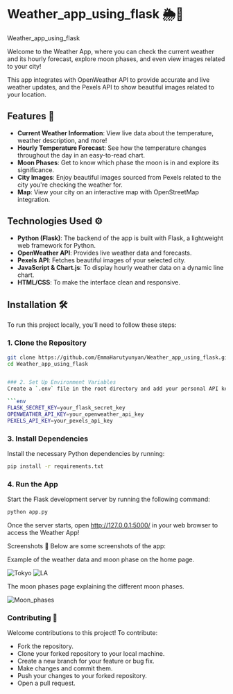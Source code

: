  # Weather_app_using_flask 🌦️🌙
Weather_app_using_flask


Welcome to the Weather App, where you can check the current weather and its hourly forecast, explore moon phases, and even view images related to your city!

This app integrates with OpenWeather API to provide accurate and live weather updates, and the Pexels API to show beautiful images related to your location.

## Features 🌟
- **Current Weather Information**: View live data about the temperature, weather description, and more!
- **Hourly Temperature Forecast**: See how the temperature changes throughout the day in an easy-to-read chart.
- **Moon Phases**: Get to know which phase the moon is in and explore its significance.
- **City Images**: Enjoy beautiful images sourced from Pexels related to the city you're checking the weather for.
- **Map**: View your city on an interactive map with OpenStreetMap integration.

## Technologies Used ⚙️
- **Python (Flask)**: The backend of the app is built with Flask, a lightweight web framework for Python.
- **OpenWeather API**: Provides live weather data and forecasts.
- **Pexels API**: Fetches beautiful images of your selected city.
- **JavaScript & Chart.js**: To display hourly weather data on a dynamic line chart.
- **HTML/CSS**: To make the interface clean and responsive.

## Installation 🛠️
To run this project locally, you’ll need to follow these steps:

### 1. Clone the Repository
```bash
git clone https://github.com/EmmaHarutyunyan/Weather_app_using_flask.git
cd Weather_app_using_flask


### 2. Set Up Environment Variables
Create a `.env` file in the root directory and add your personal API keys:

```env
FLASK_SECRET_KEY=your_flask_secret_key
OPENWEATHER_API_KEY=your_openweather_api_key
PEXELS_API_KEY=your_pexels_api_key
```
### 3. Install Dependencies
Install the necessary Python dependencies by running:

```bash
pip install -r requirements.txt
```

### 4. Run the App
Start the Flask development server by running the following command:

```bash
python app.py
```

Once the server starts, open http://127.0.0.1:5000/ in your web browser to access the Weather App!



Screenshots 📸
Below are some screenshots of the app:

Example of the weather data and moon phase on the home page.

![Tokyo](https://github.com/user-attachments/assets/088fff6b-6bb6-4e3f-9b19-15394d21f1fe)
![LA](https://github.com/user-attachments/assets/67af5814-03ff-4f9d-9f18-e47549859547)


The moon phases page explaining the different moon phases.

![Moon_phases](https://github.com/user-attachments/assets/246efded-5a01-4ea1-badb-94f2de54f58a)

### Contributing 🤝
Welcome contributions to this project! To contribute:

- Fork the repository.
- Clone your forked repository to your local machine.
- Create a new branch for your feature or bug fix.
- Make changes and commit them.
- Push your changes to your forked repository.
- Open a pull request.
